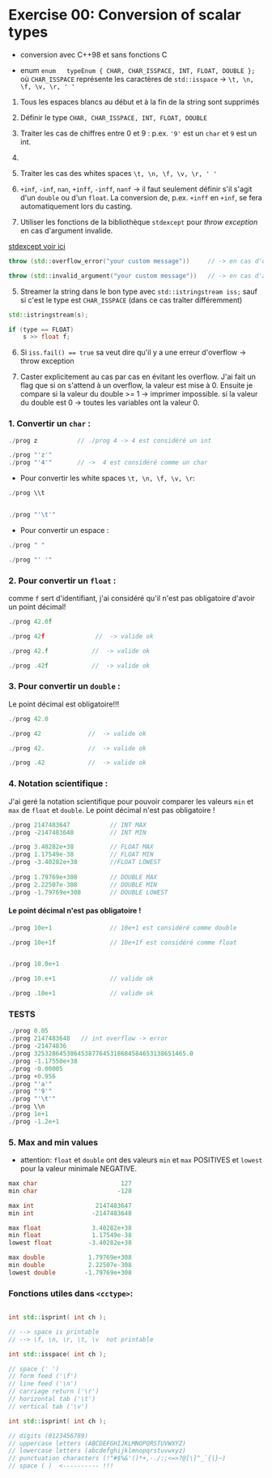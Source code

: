 # Exercise 00: Conversion of scalar types

- conversion avec C++98 et sans fonctions C

-  enum `enum	typeEnum { CHAR, CHAR_ISSPACE, INT, FLOAT, DOUBLE };` où
  `CHAR_ISSPACE` représente les caractères de `std::isspace` -> `\t, \n, \f, \v, \r, ' '`

1) Tous les espaces blancs au début et à la fin de la string sont supprimés


2) Définir le type `CHAR, CHAR_ISSPACE, INT, FLOAT, DOUBLE`


3) Traiter les cas de chiffres entre 0 et 9 : p.ex. `'9'` est un `char` et `9` est un int.
3) 
4) Traiter les cas des whites spaces `\t, \n, \f, \v, \r, ' '`


3) `+inf`, `-inf`,  `nan`, `+inff`, `-inff`, `nanf` -> il faut seulement définir s'il s'agit d'un `double` ou d'un `float`.
La conversion de, p.ex. `+inff` en `+inf`, se fera automatiquement lors du casting.


4) Utiliser les fonctions de la bibliothèque `stdexcept` pour _throw exception_ en cas d'argument invalide. 

[ stdexcept voir ici](https://en.cppreference.com/w/cpp/header/stdexcept)

```c++
throw (std::overflow_error("your custom message"))     // -> en cas d'overflow

throw (std::invalid_argument("your custom message"))   // -> en cas d'argument invaldie
```


5) Streamer la string dans le bon type avec `std::istringstream iss;` sauf si c'est le type est `CHAR_ISSPACE` (dans ce cas traîter différemment)

```c++
std::istringstream(s);

if (type == FLOAT)
    s >> float f;
```

6) Si `iss.fail() == true` sa veut dire qu'il y a une erreur d'overflow -> throw exception


7) Caster explicitement au cas par cas en évitant les overflow. 
J'ai fait un flag que si on s'attend à un overflow, la valeur est mise à 0.
Ensuite je compare si la valeur du double >= 1 -> imprimer impossible.
si la valeur du double est 0 -> toutes les variables ont la valeur 0.



### 1. Convertir un `char` :

```c++
./prog z           // ./prog 4 -> 4 est considéré un int

./prog "'z'"
./prog "'4'"       // ->  4 est considéré comme un char
```

- Pour convertir les white spaces `\t, \n, \f, \v, \r`:

 ```c++
./prog \\t


./prog "'\t'"
```

- Pour convertir un espace :
```c++
./prog " "

./prog "' '"
```

### 2. Pour convertir un `float` :

comme `f` sert d'identifiant, j'ai considéré qu'il n'est pas obligatoire d'avoir un point décimal!

```c++
./prog 42.0f 

./prog 42f              //  -> valide ok

./prog 42.f            //  -> valide ok

./prog .42f            //  -> valide ok
```

### 3. Pour convertir un `double` :

Le point décimal est obligatoire!!!

```c++
./prog 42.0 

./prog 42             //  -> valide ok

./prog 42.            //  -> valide ok

./prog .42            //  -> valide ok
```

### 4. Notation scientifique :

J'ai geré la notation scientifique pour pouvoir comparer les valeurs `min` et `max` de `float` et `double`.
Le point décimal n'est pas obligatoire !

```c++
./prog 2147483647           // INT MAX 
./prog -2147483648          // INT MIN 

./prog 3.40282e+38          // FLOAT MAX 
./prog 1.17549e-38          // FLOAT MIN
./prog -3.40282e+38         //FLOAT LOWEST
        
./prog 1.79769e+308         // DOUBLE MAX 
./prog 2.22507e-308         // DOUBLE MIN
./prog -1.79769e+308        // DOUBLE LOWEST

```

#### Le point décimal n'est pas obligatoire !

```c++
./prog 10e+1                // 10e+1 est considéré comme double

./prog 10e+1f               // 10e+1f est considéré comme float


./prog 10.0e+1               

./prog 10.e+1               // valide ok

./prog .10e+1               // valide ok
```


### TESTS


```c++
./prog 0.05
./prog 2147483648   // int overflow -> error
./prog -21474836
./prog 325328645386453877645318684584653138651465.0 
./prog -1.17550e+38
./prog -0.00005 
./prog +0.956
./prog "'a'"
./prog "'9'"
./prog "'\t'"
./prog \\n
./prog 1e+1
./prog -1.2e+1
```

### 5. Max and min values

- attention: `float` et `double` ont des valeurs `min` et `max` POSITIVES et `lowest` pour la valeur minimale NEGATIVE.

```c++
max char                       127
min char                      -128

max int                 2147483647
min int                -2147483648

max float              3.40282e+38      
min float              1.17549e-38
lowest float          -3.40282e+38

max double            1.79769e+308
min double            2.22507e-308
lowest double        -1.79769e+308
```

### Fonctions utiles dans `<cctype>`:

```c++

int std::isprint( int ch );

// --> space is printable 
// --> \f, \n, \r, \t, \v  not printable
```
```c++
int std::isspace( int ch );

// space (' ')
// form feed ('\f')
// line feed ('\n')
// carriage return ('\r')
// horizontal tab ('\t')
// vertical tab ('\v')
```
```c++
int std::isprint( int ch );

// digits (0123456789)
// uppercase letters (ABCDEFGHIJKLMNOPQRSTUVWXYZ)
// lowercase letters (abcdefghijklmnopqrstuvwxyz)
// punctuation characters (!"#$%&'()*+,-./:;<=>?@[\]^_`{|}~)
// space ( )  <---------- !!!
```

